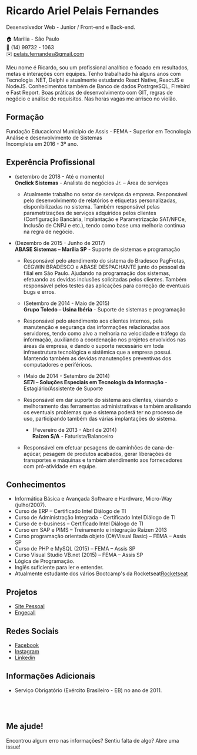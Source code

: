# Ricardo Ariel Pelais Fernandes
Desenvolvedor Web - Junior / Front-end e Back-end.

:house:    Marilia - São Paulo <br>
:iphone:   (14) 99732 - 1063 <br>
:envelope:  pelais.fernandes@gmail.com

Meu nome é Ricardo, sou um profissional analítico e focado em resultados, metas e interações com equipes.
Tenho trabalhado há alguns anos com Tecnologia .NET, Delphi e atualmente estudando React Native, ReactJS e NodeJS. Conhecimentos também de Banco de dados PostrgreSQL, Firebird e Fast Report. Boas práticas de desenvolvimento com GIT, regras de negócio e análise de requisitos. Nas horas vagas me arrisco no violão.

## Formação
Fundação Educacional Município de Assis - FEMA - Superior em Tecnologia Análise e desenvolvimento de Sistemas <br>
Incompleta em 2016 - 3º ano.


## Experência Profissional
* (setembro de 2018 -  Até o momento) <br>
**Onclick Sistemas** -
Analista de negócios Jr. – Área de serviços
  * Atualmente trabalho no setor de serviços da empresa. Responsável pelo desenvolvimento de relatórios e etiquetas personalizadas, disponibilizadas no sistema. Também responsável pelas parametrizações de serviços adquiridos pelos clientes (Configuração Bancária, Implantação e Parametrização SAT/NFCe, Inclusão de CNPJ e etc.), tendo como base uma melhoria continua na regra de negócio.

* (Dezembro de 2015 -  Junho de 2017) <br>
**ABASE Sistemas – Marília SP** -
Suporte de sistemas e programação
  * Responsável pelo atendimento do sistema do Bradesco PagFrotas, CEGWIN BRADESCO e ABASE DESPACHANTE junto do pessoal da filial em São Paulo. Ajudando na programação dos sistemas, efetuando as devidas inclusões solicitadas pelos clientes. Também responsável pelos testes das aplicações para correção de eventuais bugs e erros.

  * (Setembro de 2014 -  Maio de 2015) <br>
**Grupo Toledo – Usina Ibéria** -
Suporte de sistemas e programação
  * Responsável pelo atendimento aos clientes internos, pela manutenção e segurança das informações relacionadas aos servidores, tendo como alvo a melhoria na velocidade e tráfego da informação, auxiliando a coordenação nos projetos envolvidos nas áreas da empresa, e dando o suporte necessário em toda infraestrutura tecnológica e sistêmica que a empresa possui. Mantendo também as devidas manutenções preventivas dos computadores e periféricos.  

  * (Maio de 2014 -  Setembro de 2014) <br>
**SE7I – Soluções Especiais em Tecnologia da Informação** -
Estagiário/Assistente de Suporte
  * Responsável em dar suporte do sistema aos clientes, visando o melhoramento das ferramentas administrativas e também analisando os eventuais problemas que o sistema poderá ter no processo de uso, participando também das várias implantações do sistema.   

    * (Fevereiro de 2013 -  Abril de 2014) <br>
**Raízen S/A** -
Faturista/Balanceiro
  * Responsável em efetuar pesagens de caminhões de cana-de-açúcar, pesagem de produtos acabados, gerar liberações de transportes e máquinas e também atendimento aos fornecedores com pró-atividade em equipe.  


## Conhecimentos
* Informática Básica e Avançada Software e Hardware, Micro-Way (julho/2007).
* Curso de ERP – Certificado Intel Diálogo de TI
* Curso de Administração Integrada - Certificado Intel Diálogo de TI
* Curso de e-business – Certificado Intel Diálogo de TI
* Curso em SAP e PIMS – Treinamento e integração Raízen 2013
* Curso programação orientada objeto (C#/Visual Basic) – FEMA – Assis SP
* Curso de PHP e MySQL (2015) – FEMA – Assis SP
* Curso Visual Studio VB.net  (2015) – FEMA – Assis SP
* Lógica de Programação.
* Inglês suficiente para ler e entender.
* Atualmente estudante dos vários Bootcamp's da Rocketseat[Rocketseat](https://rocketseat.com.br/)


## Projetos
* [Site Pessoal](https://davidallysson.github.io/)
* [Engecall](https://davidallysson.github.io/Engecall)

## Redes Sociais
*  [Facebook](https://www.facebook.com/profile.php?id=100002005020517)
*  [Instagram](https://www.instagram.com/pelais.fernandes/)
*  [Linkedin](https://www.linkedin.com/in/ricardo-ariel-pelais-fernandes-8b60ba77/)

## Informações Adicionais
* Serviço Obrigatório (Exército Brasileiro - EB) no ano de 2011.

<br><br>

## Me ajude!
Encontrou algum erro nas informações? Sentiu falta de algo? Abre uma issue! <br>
